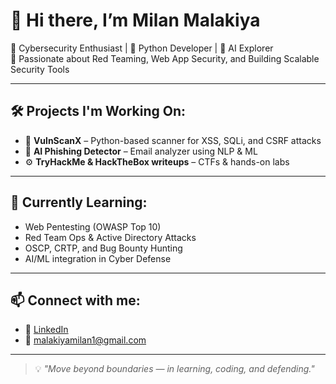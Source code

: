# 👋 Hi there, I’m Milan Malakiya

🔐 Cybersecurity Enthusiast | 🐍 Python Developer | 🤖 AI Explorer  
🎯 Passionate about Red Teaming, Web App Security, and Building Scalable Security Tools

---

## 🛠️ Projects I'm Working On:
- 🔎 **VulnScanX** – Python-based scanner for XSS, SQLi, and CSRF attacks  
- 🧠 **AI Phishing Detector** – Email analyzer using NLP & ML  
- ⚙️ **TryHackMe & HackTheBox writeups** – CTFs & hands-on labs

---

## 🌱 Currently Learning:
- Web Pentesting (OWASP Top 10)  
- Red Team Ops & Active Directory Attacks  
- OSCP, CRTP, and Bug Bounty Hunting  
- AI/ML integration in Cyber Defense

---

## 📫 Connect with me:
- 💼 [LinkedIn](https://www.linkedin.com/in/milanmalakiya)
- 📩 malakiyamilan1@gmail.com

---

> 💡 *"Move beyond boundaries — in learning, coding, and defending."* 
